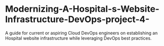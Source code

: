 # Modernizing-A-Hospital-s-Website-Infrastructure-DevOps-project-4-
A guide for current or aspiring Cloud DevOps engineers on establishing an Hospital website infrastructure while leveraging DevOps best practices.
